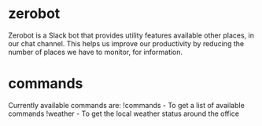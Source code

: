 # zerobot
Zerobot is a Slack bot that provides utility features available other places, in our chat channel.
This helps us improve our productivity by reducing the number of places we have to monitor, for information.

# commands
Currently available commands are:
!commands - To get a list of available commands
!weather - To get the local weather status around the office
